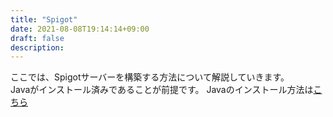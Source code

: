 ```yaml
---
title: "Spigot"
date: 2021-08-08T19:14:14+09:00
draft: false
description:
---
```


ここでは、Spigotサーバーを構築する方法について解説していきます。  
Javaがインストール済みであることが前提です。
Javaのインストール方法は[こちら](/docs/java/)